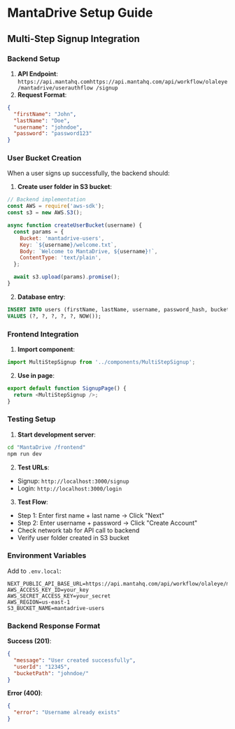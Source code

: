 # MantaDrive Setup Guide

## Multi-Step Signup Integration

### Backend Setup

1. **API Endpoint**: `https://api.mantahq.comhttps://api.mantahq.com/api/workflow/olaleye/mantadrive/userauthflow
        /signup`
2. **Request Format**:

```json
{
  "firstName": "John",
  "lastName": "Doe",
  "username": "johndoe",
  "password": "password123"
}
```

### User Bucket Creation

When a user signs up successfully, the backend should:

1. **Create user folder in S3 bucket**:

```javascript
// Backend implementation
const AWS = require('aws-sdk');
const s3 = new AWS.S3();

async function createUserBucket(username) {
  const params = {
    Bucket: 'mantadrive-users',
    Key: `${username}/welcome.txt`,
    Body: `Welcome to MantaDrive, ${username}!`,
    ContentType: 'text/plain',
  };

  await s3.upload(params).promise();
}
```

2. **Database entry**:

```sql
INSERT INTO users (firstName, lastName, username, password_hash, bucket_path, created_at)
VALUES (?, ?, ?, ?, ?, NOW());
```

### Frontend Integration

1. **Import component**:

```javascript
import MultiStepSignup from '../components/MultiStepSignup';
```

2. **Use in page**:

```javascript
export default function SignupPage() {
  return <MultiStepSignup />;
}
```

### Testing Setup

1. **Start development server**:

```bash
cd "MantaDrive /frontend"
npm run dev
```

2. **Test URLs**:

- Signup: `http://localhost:3000/signup`
- Login: `http://localhost:3000/login`

3. **Test Flow**:

- Step 1: Enter first name + last name → Click "Next"
- Step 2: Enter username + password → Click "Create Account"
- Check network tab for API call to backend
- Verify user folder created in S3 bucket

### Environment Variables

Add to `.env.local`:

```
NEXT_PUBLIC_API_BASE_URL=https://api.mantahq.com/api/workflow/olaleye/mantadrive
AWS_ACCESS_KEY_ID=your_key
AWS_SECRET_ACCESS_KEY=your_secret
AWS_REGION=us-east-1
S3_BUCKET_NAME=mantadrive-users
```

### Backend Response Format

**Success (201)**:

```json
{
  "message": "User created successfully",
  "userId": "12345",
  "bucketPath": "johndoe/"
}
```

**Error (400)**:

```json
{
  "error": "Username already exists"
}
```
